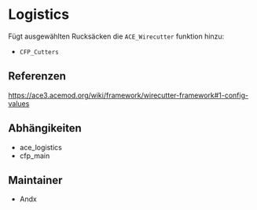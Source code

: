 # Logistics

Fügt ausgewählten Rucksäcken die `ACE_Wirecutter` funktion hinzu:

- `CFP_Cutters`

## Referenzen

<https://ace3.acemod.org/wiki/framework/wirecutter-framework#1-config-values>

## Abhängikeiten

- ace_logistics
- cfp_main

## Maintainer

- Andx
